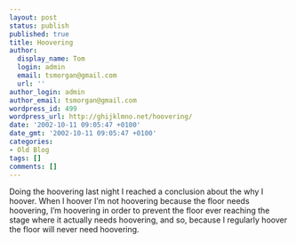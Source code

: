 ```yaml
---
layout: post
status: publish
published: true
title: Hoovering
author:
  display_name: Tom
  login: admin
  email: tsmorgan@gmail.com
  url: ''
author_login: admin
author_email: tsmorgan@gmail.com
wordpress_id: 499
wordpress_url: http://ghijklmno.net/hoovering/
date: '2002-10-11 09:05:47 +0100'
date_gmt: '2002-10-11 09:05:47 +0100'
categories:
- Old Blog
tags: []
comments: []
---
```

<p>Doing the hoovering last night I reached a conclusion about the why I hoover. When I hoover I&#8217;m not hoovering because the floor needs hoovering, I&#8217;m hoovering in order to prevent the floor ever reaching the stage where it actually needs hoovering, and so, because I regularly hoover the floor will never need hoovering.</p>

